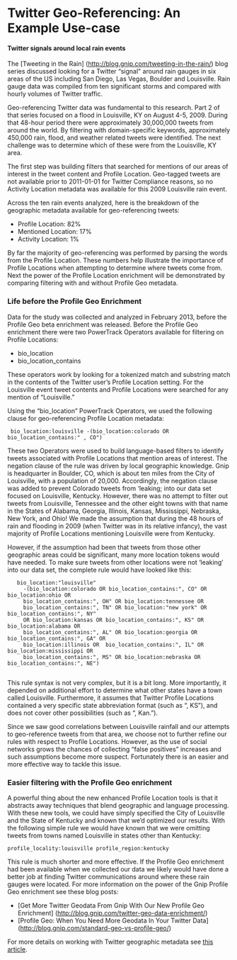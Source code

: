 # Twitter Geo-Referencing: An Example Use-case
#### Twitter signals around local rain events

The [Tweeting in the Rain] (http://blog.gnip.com/tweeting-in-the-rain/) blog series discussed looking for a Twitter “signal" around rain gauges in six areas of the US including San Diego, Las Vegas, Boulder and Louisville. Rain gauge data was compiled from ten significant storms and compared with hourly volumes of Twitter traffic.

Geo-referencing Twitter data was fundamental to this research. Part 2 of that series focused on a flood in Louisville, KY on August 4-5, 2009. During that 48-hour period there were approximately 30,000,000 tweets from around the world. By filtering with domain-specific keywords, approximately 450,000 rain, flood, and weather related tweets were identified. The next challenge was to determine which of these were from the Louisville, KY area.

The first step was building filters that searched for mentions of our areas of interest in the tweet content and Profile Location. Geo-tagged tweets are not available prior to 2011-01-01 for Twitter Compliance reasons, so no Activity Location metadata was available for this 2009 Louisville rain event.

Across the ten rain events analyzed, here is the breakdown of the geographic metadata available for geo-referencing tweets:
+ Profile Location: 82%
+ Mentioned Location: 17%
+ Activity Location: 1%

By far the majority of geo-referencing was performed by parsing the words from the Profile Location. These numbers help illustrate the importance of Profile Locations when attempting to determine where tweets come from. Next the power of the Profile Location enrichment will be demonstrated by comparing filtering with and without Profile Geo metadata.


### Life before the Profile Geo Enrichment

Data for the study was collected and analyzed in February 2013, before the Profile Geo beta enrichment was released. Before the Profile Geo enrichment there were two PowerTrack Operators available for filtering on Profile Locations:
+ bio_location
+ bio_location_contains

These operators work by looking for a tokenized match and substring match in the contents of the Twitter user’s Profile Location setting. For the Louisville event tweet contents and Profile Locations were searched for any mention of  “Louisville.”

Using the “bio_location” PowerTrack Operators, we used the following clause for geo-referencing Profile Location metadata:

     bio_location:louisville -(bio_location:colorado OR bio_location_contains:" , CO")

These two Operators were used to build language-based filters to identify tweets associated with Profile Locations that mention areas of interest. The negation clause of the rule was driven by local geographic knowledge. Gnip is headquarter in Boulder, CO, which is about ten miles from the City of Louisville, with a population of 20,000. Accordingly, the negation clause was added to prevent Colorado tweets from ‘leaking; into our data set focused on Louisville, Kentucky. However, there was no attempt to filter out tweets from Louisville, Tennessee and the other eight towns with that name in the States of Alabama, Georgia, Illinois, Kansas, Mississippi, Nebraska, New York, and Ohio!  We made the assumption that during the 48 hours of rain and flooding in 2009 (when Twitter was in its relative infancy), the vast majority of Profile Locations mentioning Louisville were from Kentucky.

However, if the assumption had been that tweets from those other geographic areas could be significant, many more location tokens would have needed. To make sure tweets from other locations were not ‘leaking’ into our data set, the complete rule would have looked like this:

```
   bio_location:"louisville"
     -(bio_location:colorado OR bio_location_contains:", CO" OR bio_location:ohio OR
     bio_location_contains:", OH" OR bio_location:tennessee OR      
     bio_location_contains:", TN" OR bio_location:"new york" OR bio_location_contains:", NY" 
     OR bio_location:kansas OR bio_location_contains:", KS" OR bio_location:alabama OR
     bio_location_contains:", AL" OR bio_location:georgia OR bio_location_contains:", GA" OR
     bio_location:illinois OR  bio_location_contains:", IL" OR bio_location:mississippi OR    
     bio_location_contains:", MS" OR bio_location:nebraska OR bio_location_contains:", NE")
     
```

This rule syntax is not very complex, but it is a bit long. More importantly, it depended on additional effort to determine what other states have a town called Louisville. Furthermore, it assumes that Twitter Profile Locations contained a very specific state abbreviation format (such as “, KS”), and does not cover other possibilities (such as “, Kan.”).

Since we saw good correlations between Louisville rainfall and our attempts to geo-reference tweets from that area, we choose not to further refine our rules with respect to Profile Locations. However, as the use of social networks grows the chances of collecting “false positives” increases and such assumptions become more suspect.
Fortunately there is an easier and more effective way to tackle this issue.

### Easier filtering with the Profile Geo enrichment
A powerful thing about the new enhanced Profile Location tools is that it abstracts away techniques that blend geographic and language processing. With these new tools, we could have simply specified the City of Louisville and the State of Kentucky and known that we’d optimized our results.  With the following simple rule we would have known that we were omitting tweets from towns named Louisville in states other than Kentucky:

    profile_locality:louisville profile_region:kentucky

This rule is much shorter and more effective.  If the Profile Geo enrichment had been available when we collected our data we likely would have done a better job at finding Twitter communications around where these rain gauges were located.
For more information on the power of the Gnip Profile Geo enrichment see these blog posts:

+ [Get More Twitter Geodata From Gnip With Our New Profile Geo Enrichment] (http://blog.gnip.com/twitter-geo-data-enrichment/)
+ [Profile Geo: When You Need More Geodata In Your Twitter Data] (http://blog.gnip.com/standard-geo-vs-profile-geo/)

For more details on working with Twitter geographic metadata see [this article](http://support.gnip.com/documentation/geo-intro.html).
